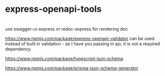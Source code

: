 # express-openapi-tools


# 
use swagger-ui-express or redoc-express for rendering doc

https://www.npmjs.com/package/express-openapi-validator can be used instead of built in validation - as I have you passing in ajv, it is not a required dependency.

https://www.npmjs.com/package/typescript-json-schema


https://www.npmjs.com/package/prisma-json-schema-generator